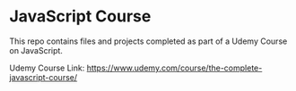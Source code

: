 # JavaScript Course

This repo contains files and projects completed as part of a Udemy Course on JavaScript.

Udemy Course Link: https://www.udemy.com/course/the-complete-javascript-course/
